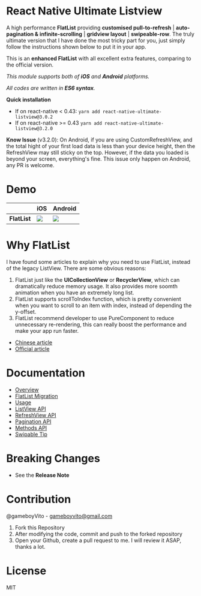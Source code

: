 # React Native Ultimate Listview

A high performance **FlatList** providing **customised pull-to-refresh** | **auto-pagination & infinite-scrolling** | **gridview layout** | **swipeable-row**. The truly ultimate version that I have done the most tricky part for you, just simply follow the instructions shown below to put it in your app.

This is an **enhanced FlatList** with all excellent extra features, comparing to the official version.

*This module supports both of **iOS** and **Android** platforms.*

*All codes are written in **ES6 syntax**.* 



**Quick installation**

- If on react-native < 0.43: `yarn add react-native-ultimate-listview@3.0.2`
- If on react-native >= 0.43 `yarn add react-native-ultimate-listview@3.2.0`






**Know Issue** (v3.2.0): On Android, if you are using CustomRefreshView, and the total hight of your first load data is less than your device height, then the RefreshView may still sticky on the top. However, if the data you loaded is beyond your screen, everything's fine. This issue only happen on Android, any PR is welcome.



# Demo

|              | iOS                                      | Android                                  |
| ------------ | ---------------------------------------- | ---------------------------------------- |
| **FlatList** | ![](https://github.com/gameboyVito/react-native-ultimate-listview/blob/master/Demo/ios.gif) | ![](https://github.com/gameboyVito/react-native-ultimate-listview/blob/master/Demo/android.gif) |



# Why FlatList

I have found some articles to explain why you need to use FlatList, instead of the legacy ListView. There are some obvious reasons:

1. FlatList just like the **UICollectionView** or **RecyclerView**, which can dramatically reduce memory usage. It also provides more soomth animation when you have an extremely long list.
2. FlatList supports scrollToIndex function, which is pretty convenient when you want to scroll to an item with index, instead of depending the y-offset.
3. FlatList recommend developer to use PureComponent to reduce unnecessary re-rendering, this can really boost the performance and make your app run faster.

* [Chinese article](https://segmentfault.com/a/1190000008589705) 
* [Official article](https://facebook.github.io/react-native/blog/2017/03/13/better-list-views.html) 




# Documentation

* [Overview](https://github.com/gameboyVito/react-native-ultimate-listview/wiki)
* [FlatList Migration](https://github.com/gameboyVito/react-native-ultimate-listview/wiki/FlatList-Migration)
* [Usage](https://github.com/gameboyVito/react-native-ultimate-listview/wiki/Usage)
* [ListView API](https://github.com/gameboyVito/react-native-ultimate-listview/wiki/ListView-API)
* [RefreshView API](https://github.com/gameboyVito/react-native-ultimate-listview/wiki/RefreshView-API)
* [Pagination API](https://github.com/gameboyVito/react-native-ultimate-listview/wiki/Pagination-API)
* [Methods API](https://github.com/gameboyVito/react-native-ultimate-listview/wiki/Methods-API)
* [Swipable Tip](https://github.com/gameboyVito/react-native-ultimate-listview/wiki/Swipable-Row)




# Breaking Changes

- See the **Release Note**




# Contribution

@gameboyVito - gameboyvito@gmail.com

1. Fork this Repository
2. After modifying the code, commit and push to the forked repository
3. Open your Github, create a pull request to me. I will review it ASAP, thanks a lot.



# License

MIT